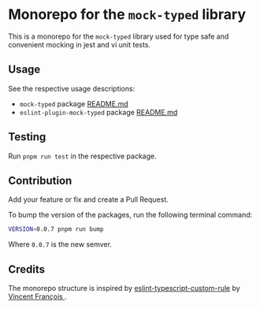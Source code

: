 # Monorepo for the `mock-typed` library

This is a monorepo for the `mock-typed` library used for type safe and convenient mocking in jest and vi unit tests.

## Usage

See the respective usage descriptions:

* `mock-typed` package [README.md](packages/mock-typed/README.md)
* `eslint-plugin-mock-typed` package [README.md](packages/eslint-plugin-mock-typed/README.md)

## Testing

Run `pnpm run test` in the respective package.

## Contribution

Add your feature or fix and create a Pull Request.

To bump the version of the packages, run the following terminal command:

```sh
VERSION=0.0.7 pnpm run bump
```

Where `0.0.7` is the new semver.

## Credits

The monorepo structure is inspired by [eslint-typescript-custom-rule](https://github.com/vinassefranche/eslint-typescript-custom-rule) by [Vincent François
](https://github.com/vinassefranche).